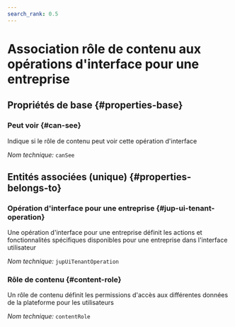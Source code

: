 ```yaml
---
search_rank: 0.5
---    
```

# Association rôle de contenu aux opérations d'interface pour une entreprise
<!--- THIS FILE IS GENERATED PLEASE DO NOT EDIT IT DIRECTLY --->



<OH code="contentRoleToJupUiTenantOperation"/>






## Propriétés de base {#properties-base}
    
### Peut voir {#can-see}

Indique si le rôle de contenu peut voir cette opération d'interface

*Nom technique:* ```canSee```
<PH code="contentRoleToJupUiTenantOperation:canSee"/>

    

## Entités associées (unique) {#properties-belongs-to}

### Opération d'interface pour une entreprise {#jup-ui-tenant-operation}

Une opération d'interface pour une entreprise définit les actions et fonctionnalités spécifiques disponibles pour une entreprise dans l'interface utilisateur

*Nom technique:* ```jupUiTenantOperation```
<PH code="contentRoleToJupUiTenantOperation:jupUiTenantOperation"/>

### Rôle de contenu {#content-role}

Un rôle de contenu définit les permissions d'accès aux différentes données de la plateforme pour les utilisateurs

*Nom technique:* ```contentRole```
<PH code="contentRoleToJupUiTenantOperation:contentRole"/>





